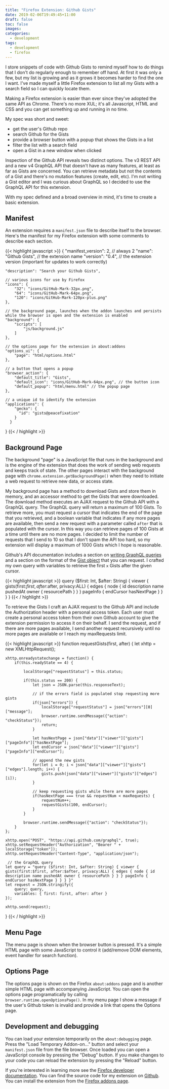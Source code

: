 ```yaml
---
title: "Firefox Extension: Github Gists"
date: 2019-02-06T19:49:45+11:00
draft: false
toc: false
images:
categories:
  - development
tags:
  - development
  - firefox
---
```


I store snippets of code with Github Gists to remind myself how to do things that I don't do regularly enough to remember off hand. At first it was only a few, but my list is growing and as it grows it becomes harder to find the one I want. I've made myself a little Firefox extension to list all my Gists with a search field so I can quickly locate them.

Making a Firefox extension is easier than ever since they've adopted the same API as Chrome. There's no more XUL; it's all Javascript, HTML and CSS and you can get something up and running in no time.

My spec was short and sweet:
- get the user's Github repo
- search Github for the Gists
- provide a browser button with a popup that shows the Gists in a list
- filter the list with a search field
- open a Gist in a new window when clicked

Inspection of the Github API reveals two distinct options. The v3 REST API and a new v4 GraphQL API that doesn't have as many features, at least as far as Gists are concerned. You can retrieve metadata but not the contents of a Gist and there's no mutation features (create, edit, etc). I'm not writing a Gist editor and I was curious about GraphQL so I decided to use the GraphQL API for this extension.

With my spec defined and a broad overview in mind, it's time to create a basic extension.

## Manifest

An extension requires a `manifest.json` file to describe itself to the browser. Here's the manifest for my Firefox extension with some comments to describe each section.

{{< highlight javascript >}}
{
    "manifest_version": 2, // always 2
    "name": "Github Gists", // the extension name
    "version": "0.4", // the extension version (important for updates to work correctly)

    "description": "Search your Github Gists",

    // various icons for use by Firefox
    "icons": {
        "32": "icons/GitHub-Mark-32px.png",
        "64": "icons/GitHub-Mark-64px.png",
        "120": "icons/GitHub-Mark-120px-plus.png"
    },

    // the background page, launches when the addon launches and persists while the browser is open and the extension is enabled
    "background": {
        "scripts": [
            "js/background.js"
        ]
    },

    // the options page for the extension in about:addons
    "options_ui": {
        "page": "html/options.html"
    },

    // a button that opens a popup
    "browser_action": {
		"default_title": "Gists",
		"default_icon": "icons/GitHub-Mark-64px.png", // the button icon
		"default_popup": "html/menu.html" // the popup page
	},

    // a unique id to identify the extension
    "applications": {
        "gecko": {
          "id": "gists@peacefixation"
        }
      }
}
{{< / highlight >}}


## Background Page

The background "page" is a JavaScript file that runs in the background and is the engine of the extension that does the work of sending web requests and keeps track of state. The other pages interact with the background page with `chrome.extension.getBackgroundPage()` when they need to initiate a web request to retrieve new data, or access state.

My background page has a method to download Gists and store them in memory, and an accessor method to get the Gists that were downloaded. The download method executes an AJAX request to the Github API with a GraphQL query. The GraphQL query will return a maximum of 100 Gists. To retrieve more, you must request a cursor that indicates the end of the page that you retrieved, and a boolean variable that indicates if any more pages are available, then send a new request with a parameter called `after` that is populated with the cursor. In this way you can retrieve pages of 100 Gists at a time until there are no more pages. I decided to limit the number of requests that I send to 10 so that I don't spam the API too hard, so my extension will display a maximum of 1000 Gists which I hope is reasonable.

Github's API documentation includes a section on [writing GraphQL queries](https://developer.github.com/v4/guides/forming-calls/) and a section on the format of the [Gist object](https://developer.github.com/v4/object/gist/) that you can request. I crafted my own query with variables to retrieve the first `x` Gists after the given cursor.

{{< highlight javascript >}}
query ($first: Int, $after: String) { viewer { gists(first:$first, after:$after, privacy:ALL) { edges { node { id description name pushedAt owner { resourcePath } } } pageInfo { endCursor hasNextPage } } } }
{{< / highlight >}}

To retrieve the Gists I craft an AJAX request to the Github API and include the Authorization header with a personal access token. Each user must create a personal access token from their own Github account to give the extension permission to access it on their behalf. I send the request, and if there are more pages available, I send another request recursively until no more pages are available or I reach my maxRequests limit.

{{< highlight javascript >}}
function requestGists(first, after) {
    let xhttp = new XMLHttpRequest();
    
    xhttp.onreadystatechange = function() {
        if(this.readyState == 4) {
            
            localStorage["requestStatus"] = this.status;

            if(this.status == 200) {
                let json = JSON.parse(this.responseText);

                // if the errors field is populated stop requesting more gists
                if(json["errors"]) {
                    localStorage["requestStatus"] = json["errors"][0]["message"];
                    browser.runtime.sendMessage({"action": "checkStatus"});
                    return;
                }

                let hasNextPage = json["data"]["viewer"]["gists"]["pageInfo"]["hasNextPage"];
                let endCursor = json["data"]["viewer"]["gists"]["pageInfo"]["endCursor"];

                // append the new gists
                for(let i = 0; i < json["data"]["viewer"]["gists"]["edges"].length; i++) {
                    gists.push(json["data"]["viewer"]["gists"]["edges"][i]);
                }

                // keep requesting gists while there are more pages
                if(hasNextPage === true && requestNum < maxRequests) {
                    requestNum++;
                    requestGists(100, endCursor);
                }
            }

            browser.runtime.sendMessage({"action": "checkStatus"});
        }
    };

    xhttp.open("POST", "https://api.github.com/graphql", true);
    xhttp.setRequestHeader("Authorization", "Bearer " + localStorage["token"]);
    xhttp.setRequestHeader("Content-Type", "application/json");
 
     // the GraphQL query
    let query = "query ($first: Int, $after: String) { viewer { gists(first:$first, after:$after, privacy:ALL) { edges { node { id description name pushedAt owner { resourcePath } } } pageInfo { endCursor hasNextPage } } } }"
    let request = JSON.stringify({
        query: query,
        variables: { first: first, after: after }
    });

    xhttp.send(request);
}
{{< / highlight >}}

## Menu Page

The menu page is shown when the browser button is pressed. It's a simple HTML page with some JavaScript to control it (add/remove DOM elements, event handler for search function).

## Options Page

The options page is shown on the Firefox `about:addons` page and is another simple HTML page with accompanying JavaScript. You can open the options page programatically by calling `browser.runtime.openOptionsPage()`. In my menu page I show a message if the user's Github token is invalid and provide a link that opens the Options page.

## Development and debugging

You can load your extension temporarily on the `about:debugging` page. Press the "Load Temporary Addon-on..." button and select your `manifest.json` file from the file browser. Once loaded you can open a JavaScript console by pressing the "Debug" button. If you make changes to your code you can reload the extension by pressing the "Reload" button.

If you're interested in learning more see the [Firefox developer documentation](https://developer.mozilla.org/en-US/docs/Mozilla/Add-ons/WebExtensions). You can find the source code for my extension on [Github](https://github.com/peacefixation/firefox-github-gists). You can install the extension from the [Firefox addons page](https://addons.mozilla.org/en-US/firefox/addon/github-gists/).

